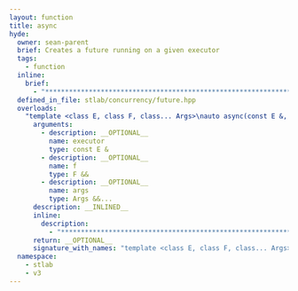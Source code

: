 ```yaml
---
layout: function
title: async
hyde:
  owner: sean-parent
  brief: Creates a future running on a given executor
  tags:
    - function
  inline:
    brief:
      - "***********************************************************************************************"
  defined_in_file: stlab/concurrency/future.hpp
  overloads:
    "template <class E, class F, class... Args>\nauto async(const E &, F &&, Args &&...) -> detail::reduced_t<detail::result_t<std::decay_t<F>, std::decay_t<Args>...>>":
      arguments:
        - description: __OPTIONAL__
          name: executor
          type: const E &
        - description: __OPTIONAL__
          name: f
          type: F &&
        - description: __OPTIONAL__
          name: args
          type: Args &&...
      description: __INLINED__
      inline:
        description:
          - "***********************************************************************************************"
      return: __OPTIONAL__
      signature_with_names: "template <class E, class F, class... Args>\nauto async(const E & executor, F && f, Args &&... args) -> detail::reduced_t<detail::result_t<std::decay_t<F>, std::decay_t<Args>...>>"
  namespace:
    - stlab
    - v3
---
```

